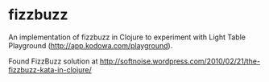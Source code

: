 # fizzbuzz

An implementation of fizzbuzz in Clojure to experiment with Light Table Playground (http://app.kodowa.com/playground). 

Found FizzBuzz solution at http://softnoise.wordpress.com/2010/02/21/the-fizzbuzz-kata-in-clojure/